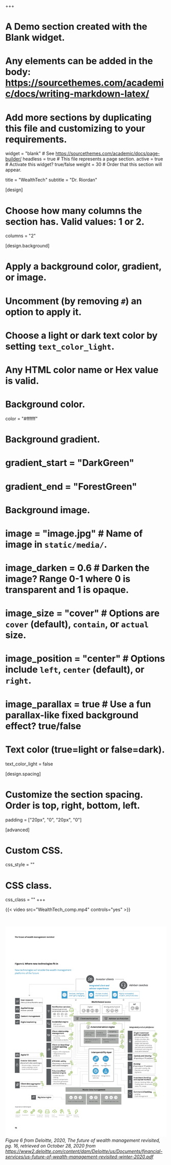 +++
# A Demo section created with the Blank widget.
# Any elements can be added in the body: https://sourcethemes.com/academic/docs/writing-markdown-latex/
# Add more sections by duplicating this file and customizing to your requirements.

widget = "blank"  # See https://sourcethemes.com/academic/docs/page-builder/
headless = true  # This file represents a page section.
active = true  # Activate this widget? true/false
weight = 30  # Order that this section will appear.

title = "WealthTech"
subtitle = "Dr. Riordan"

[design]
  # Choose how many columns the section has. Valid values: 1 or 2.
  columns = "2"

[design.background]
  # Apply a background color, gradient, or image.
  #   Uncomment (by removing `#`) an option to apply it.
  #   Choose a light or dark text color by setting `text_color_light`.
  #   Any HTML color name or Hex value is valid.

  # Background color.
  color = "#ffffff"
  
  # Background gradient.
  # gradient_start = "DarkGreen"
 # gradient_end = "ForestGreen"
  
  # Background image.
  # image = "image.jpg"  # Name of image in `static/media/`.
  # image_darken = 0.6  # Darken the image? Range 0-1 where 0 is transparent and 1 is opaque.
  # image_size = "cover"  #  Options are `cover` (default), `contain`, or `actual` size.
  # image_position = "center"  # Options include `left`, `center` (default), or `right`.
  # image_parallax = true  # Use a fun parallax-like fixed background effect? true/false
  
  # Text color (true=light or false=dark).
  text_color_light = false

[design.spacing]
  # Customize the section spacing. Order is top, right, bottom, left.
  padding = ["20px", "0", "20px", "0"]

[advanced]
 # Custom CSS. 
 css_style = ""
 
 # CSS class.
 css_class = ""
+++


{{< video src="WealthTech_comp.mp4" controls="yes" >}}
<p>&nbsp;</p>
<a href="us-future-of-wealth-management-revisited-winter-2020.pdf" target="_blank"><img style="width:800px;" class="" src="us-future-of-wealth-management-revisited-winter-2020-fig6.jpg" /></a>
</br><i>Figure 6 from Deloitte, 2020, The future of wealth management revisited, pg. 16, retrieved on October 28, 2020 from <a href="https://www2.deloitte.com/content/dam/Deloitte/us/Documents/financial-services/us-future-of-wealth-management-revisited-winter-2020.pdf" target="_blank">https://www2.deloitte.com/content/dam/Deloitte/us/Documents/financial-services/us-future-of-wealth-management-revisited-winter-2020.pdf</a> </i>
